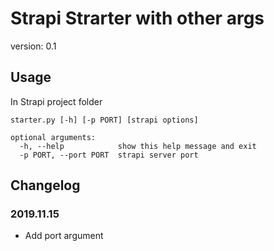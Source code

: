 # Strapi Strarter with other args

version: 0.1

## Usage

In Strapi project folder  
```
starter.py [-h] [-p PORT] [strapi options]

optional arguments:
  -h, --help            show this help message and exit
  -p PORT, --port PORT  strapi server port
```

## Changelog

### 2019.11.15
- Add port argument